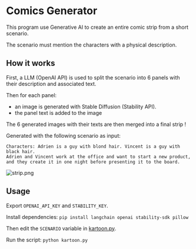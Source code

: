 # Comics Generator

This program use Generative AI to create an entire comic strip from a short scenario.

The scenario must mention the characters with a physical description.

## How it works

First, a LLM (OpenAI API) is used to split the scenario into 6 panels with their description and associated text.

Then for each panel:
 - an image is generated with Stable Diffusion (Stability API).
 - the panel text is added to the image

The 6 generated images with their texts are then merged into a final strip !

Generated with the following scenario as input:
```
Characters: Adrien is a guy with blond hair. Vincent is a guy with black hair.
Adrien and Vincent work at the office and want to start a new product, and they create it in one night before presenting it to the board.
```

![strip.png](output/strip.png)

## Usage

Export `OPENAI_API_KEY` and `STABILITY_KEY`.

Install dependencies: `pip install langchain openai stability-sdk pillow`

Then edit the `SCENARIO` variable in [kartoon.py](kartoon.py).

Run the script: `python kartoon.py`
